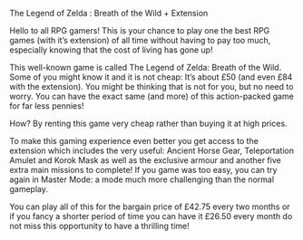 

The Legend of Zelda : Breath of the Wild + Extension

Hello to all RPG gamers! This is your chance to play one the best RPG games (with it’s extension) of all time without having to pay too much, 
especially knowing that the cost of living has gone up!

This well-known game is called The Legend of Zelda: Breath of the Wild. Some of you might know it and it is not 
cheap: It’s about £50 (and even £84 with the extension). You might be thinking that is not for you, but no need to worry.
You can have the exact same (and more) of this action-packed game for far less pennies! 

How? By renting this game very cheap rather than buying it at high prices.

To make this gaming experience even better you get access to the extension which includes the very useful: Ancient Horse Gear, Teleportation Amulet and Korok Mask as well as the exclusive armour and another five extra main missions to complete! If you game was too easy, you can try again in Master Mode: a mode much more challenging than the normal gameplay.

You can play all of this for the bargain price of £42.75 every two months or if you fancy a shorter period of time you can have it £26.50 every month do not miss this opportunity to have a thrilling time!
